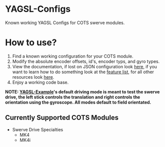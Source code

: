 # YAGSL-Configs
Known working YAGSL Configs for COTS swerve modules.

# How to use?
1. Find a known working configuration for your COTS module.
2. Modify the absolute encoder offsets, id's, encoder typs, and gyro types.
3. View the documentation, if lost on JSON configuration look [here](https://github.com/BroncBotz3481/YAGSL/wiki), if you want to learn how to do something look at the [feature list](https://github.com/BroncBotz3481/YAGSL-Example/discussions/29), for all other resources look [here](https://github.com/BroncBotz3481/YAGSL-Example/discussions/28).
4. Enjoy a working code base.

**NOTE: [YAGSL-Example](https://github.com/BroncBotz3481/YAGSL-Example)'s default driving mode is meant to test the swerve drive, the left stick controls the translation and right controls the orientation using the gyroscope. All modes default to field orientated.**

## Currently Supported COTS Modules
* Swerve Drive Specialties
	* MK4
	* MK4i
